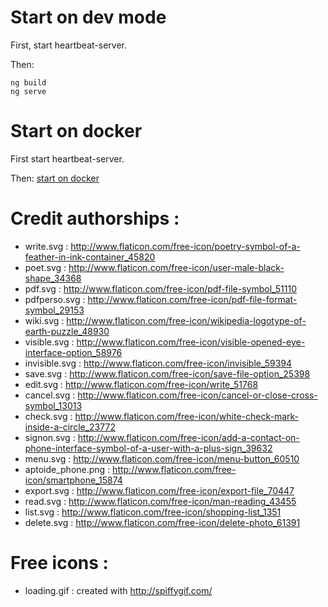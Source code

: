 # Start on dev mode

First, start heartbeat-server.

Then:
```
ng build
ng serve
```

# Start on docker

First start heartbeat-server.

Then:
[start on docker](./docker/README.md)

# Credit authorships :
 - write.svg : http://www.flaticon.com/free-icon/poetry-symbol-of-a-feather-in-ink-container_45820
 - poet.svg : http://www.flaticon.com/free-icon/user-male-black-shape_34368
 - pdf.svg : http://www.flaticon.com/free-icon/pdf-file-symbol_51110
 - pdfperso.svg : http://www.flaticon.com/free-icon/pdf-file-format-symbol_29153
 - wiki.svg : http://www.flaticon.com/free-icon/wikipedia-logotype-of-earth-puzzle_48930
 - visible.svg : http://www.flaticon.com/free-icon/visible-opened-eye-interface-option_58976
 - invisible.svg : http://www.flaticon.com/free-icon/invisible_59394
 - save.svg : http://www.flaticon.com/free-icon/save-file-option_25398
 - edit.svg : http://www.flaticon.com/free-icon/write_51768
 - cancel.svg : http://www.flaticon.com/free-icon/cancel-or-close-cross-symbol_13013
 - check.svg : http://www.flaticon.com/free-icon/white-check-mark-inside-a-circle_23772
 - signon.svg : http://www.flaticon.com/free-icon/add-a-contact-on-phone-interface-symbol-of-a-user-with-a-plus-sign_39632
 - menu.svg : http://www.flaticon.com/free-icon/menu-button_60510
 - aptoide_phone.png : http://www.flaticon.com/free-icon/smartphone_15874
 - export.svg : http://www.flaticon.com/free-icon/export-file_70447
 - read.svg : http://www.flaticon.com/free-icon/man-reading_43455
 - list.svg : http://www.flaticon.com/free-icon/shopping-list_1351
 - delete.svg : http://www.flaticon.com/free-icon/delete-photo_61391

# Free icons :
 - loading.gif : created with http://spiffygif.com/

